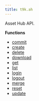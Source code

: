 ```yaml
---
title: t9k.ah
---
```


Asset Hub API.

**Functions**

* [commit](./commit.md)
* [create](./create.md)
* [delete](./delete.md)
* [download](./download.md)
* [get](./get.md)
* [list](./list.md)
* [login](./login.md)
* [logout](./logout.md)
* [merge](./merge.md)
* [reset](./reset.md)
* [update](./update.md)
